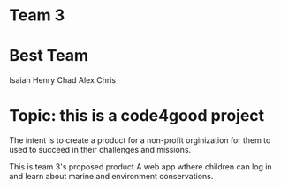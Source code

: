 # Team 3
# Best Team
Isaiah
Henry
Chad
Alex
Chris

# Topic: this is a code4good project
The intent is to create a product for a non-profit orginization for them to used to succeed in their challenges and missions. 

This is team 3's proposed product
A web app wthere children can log in and learn about marine and environment conservations.


